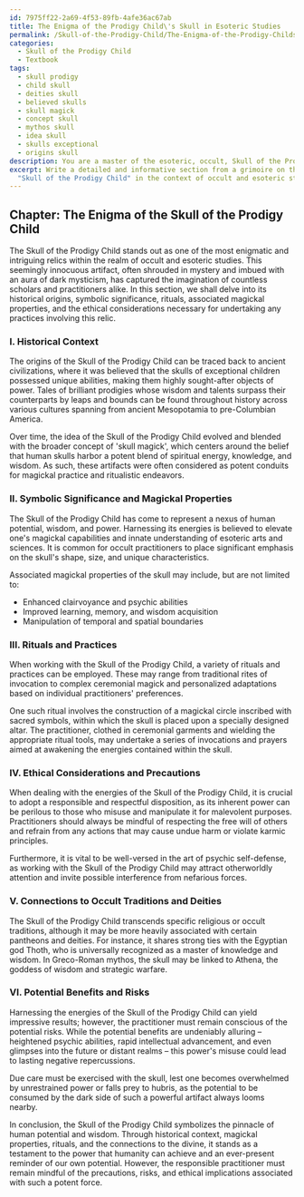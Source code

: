 ```yaml
---
id: 7975ff22-2a69-4f53-89fb-4afe36ac67ab
title: The Enigma of the Prodigy Child\'s Skull in Esoteric Studies
permalink: /Skull-of-the-Prodigy-Child/The-Enigma-of-the-Prodigy-Childs-Skull-in-Esoteric-Studies/
categories:
  - Skull of the Prodigy Child
  - Textbook
tags:
  - skull prodigy
  - child skull
  - deities skull
  - believed skulls
  - skull magick
  - concept skull
  - mythos skull
  - idea skull
  - skulls exceptional
  - origins skull
description: You are a master of the esoteric, occult, Skull of the Prodigy Child and education, you have written many textbooks on the subject in ways that provide students with rich and deep understanding of the subject. You are being asked to write textbook-like sections on a topic and you do it with full context, explainability, and reliability in accuracy to the true facts of the topic at hand, in a textbook style that a student would easily be able to learn from, in a rich, engaging, and contextual way. Always include relevant context (such as formulas and history), related concepts, and in a way that someone can gain deep insights from.
excerpt: Write a detailed and informative section from a grimoire on the topic of
  "Skull of the Prodigy Child" in the context of occult and esoteric studies. This section should provide historical context, the significance of the skull, its associated rituals and magickal properties, and any precautions or ethical considerations for practitioners who wish to work with this powerful artifact. Additionally, describe any connections to specific occult traditions or deities, as well as any potential benefits or risks when attempting to harness its energies.
---
```

## Chapter: The Enigma of the Skull of the Prodigy Child

The Skull of the Prodigy Child stands out as one of the most enigmatic and intriguing relics within the realm of occult and esoteric studies. This seemingly innocuous artifact, often shrouded in mystery and imbued with an aura of dark mysticism, has captured the imagination of countless scholars and practitioners alike. In this section, we shall delve into its historical origins, symbolic significance, rituals, associated magickal properties, and the ethical considerations necessary for undertaking any practices involving this relic.

### I. Historical Context

The origins of the Skull of the Prodigy Child can be traced back to ancient civilizations, where it was believed that the skulls of exceptional children possessed unique abilities, making them highly sought-after objects of power. Tales of brilliant prodigies whose wisdom and talents surpass their counterparts by leaps and bounds can be found throughout history across various cultures spanning from ancient Mesopotamia to pre-Columbian America.

Over time, the idea of the Skull of the Prodigy Child evolved and blended with the broader concept of 'skull magick', which centers around the belief that human skulls harbor a potent blend of spiritual energy, knowledge, and wisdom. As such, these artifacts were often considered as potent conduits for magickal practice and ritualistic endeavors.

### II. Symbolic Significance and Magickal Properties

The Skull of the Prodigy Child has come to represent a nexus of human potential, wisdom, and power. Harnessing its energies is believed to elevate one's magickal capabilities and innate understanding of esoteric arts and sciences. It is common for occult practitioners to place significant emphasis on the skull's shape, size, and unique characteristics.

Associated magickal properties of the skull may include, but are not limited to:
- Enhanced clairvoyance and psychic abilities
- Improved learning, memory, and wisdom acquisition
- Manipulation of temporal and spatial boundaries

### III. Rituals and Practices

When working with the Skull of the Prodigy Child, a variety of rituals and practices can be employed. These may range from traditional rites of invocation to complex ceremonial magick and personalized adaptations based on individual practitioners' preferences.

One such ritual involves the construction of a magickal circle inscribed with sacred symbols, within which the skull is placed upon a specially designed altar. The practitioner, clothed in ceremonial garments and wielding the appropriate ritual tools, may undertake a series of invocations and prayers aimed at awakening the energies contained within the skull.

### IV. Ethical Considerations and Precautions

When dealing with the energies of the Skull of the Prodigy Child, it is crucial to adopt a responsible and respectful disposition, as its inherent power can be perilous to those who misuse and manipulate it for malevolent purposes. Practitioners should always be mindful of respecting the free will of others and refrain from any actions that may cause undue harm or violate karmic principles.

Furthermore, it is vital to be well-versed in the art of psychic self-defense, as working with the Skull of the Prodigy Child may attract otherworldly attention and invite possible interference from nefarious forces.

### V. Connections to Occult Traditions and Deities

The Skull of the Prodigy Child transcends specific religious or occult traditions, although it may be more heavily associated with certain pantheons and deities. For instance, it shares strong ties with the Egyptian god Thoth, who is universally recognized as a master of knowledge and wisdom. In Greco-Roman mythos, the skull may be linked to Athena, the goddess of wisdom and strategic warfare.

### VI. Potential Benefits and Risks

Harnessing the energies of the Skull of the Prodigy Child can yield impressive results; however, the practitioner must remain conscious of the potential risks. While the potential benefits are undeniably alluring – heightened psychic abilities, rapid intellectual advancement, and even glimpses into the future or distant realms – this power's misuse could lead to lasting negative repercussions.

Due care must be exercised with the skull, lest one becomes overwhelmed by unrestrained power or falls prey to hubris, as the potential to be consumed by the dark side of such a powerful artifact always looms nearby.

In conclusion, the Skull of the Prodigy Child symbolizes the pinnacle of human potential and wisdom. Through historical context, magickal properties, rituals, and the connections to the divine, it stands as a testament to the power that humanity can achieve and an ever-present reminder of our own potential. However, the responsible practitioner must remain mindful of the precautions, risks, and ethical implications associated with such a potent force.
